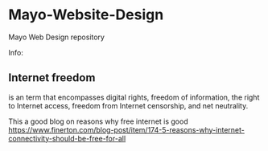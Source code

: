 # Mayo-Website-Design
Mayo Web Design repository

Info:

## Internet freedom 
is an term that encompasses digital rights, freedom of information, the right to Internet access, freedom from Internet censorship, and net neutrality.

This a good blog on reasons why free internet is good
https://www.finerton.com/blog-post/item/174-5-reasons-why-internet-connectivity-should-be-free-for-all
